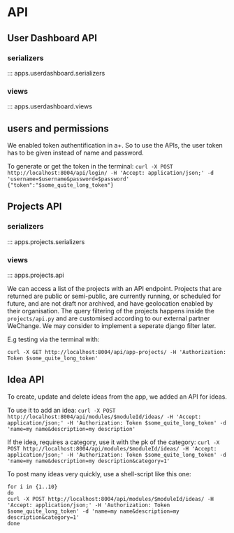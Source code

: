 # API

## User Dashboard API
### serializers

::: apps.userdashboard.serializers
### views

::: apps.userdashboard.views


## users and permissions
We enabled token authentification in a+. So to use the APIs,
the user token has to be given instead of name and password.

To generate or get the token in the terminal:
`curl -X POST http://localhost:8004/api/login/ -H 'Accept: application/json;' -d 'username=$username&password=$password'`
`{"token":"$some_quite_long_token"}`

## Projects API

### serializers

::: apps.projects.serializers
### views

::: apps.projects.api

We can access a list of the projects with an API endpoint.
Projects that are returned are public or semi-public, are currently running, or scheduled for future, and are not draft nor archived, and have geolocation enabled by their organisation.
The query filtering of the projects happens inside the `projects/api.py` and are customised according to our external partner WeChange. We may consider to implement a seperate django filter later.

E.g testing via the terminal with:
```
curl -X GET http://localhost:8004/api/app-projects/ -H 'Authorization: Token $some_quite_long_token'
```

## Idea API
To create, update and delete ideas from the app, we added an API for ideas.

To use it to add an idea:
`curl -X POST http://localhost:8004/api/modules/$moduleId/ideas/ -H 'Accept: application/json;' -H 'Authorization: Token $some_quite_long_token' -d 'name=my name&description=my description'`

If the idea, requires a category, use it with the pk of the category:
`curl -X POST http://localhost:8004/api/modules/$moduleId/ideas/ -H 'Accept: application/json;' -H 'Authorization: Token $some_quite_long_token' -d 'name=my name&description=my description&category=1'`

To post many ideas very quickly, use a shell-script like this one:
```
for i in {1..10}
do
curl -X POST http://localhost:8004/api/modules/$moduleId/ideas/ -H 'Accept: application/json;' -H 'Authorization: Token $some_quite_long_token' -d 'name=my name&description=my description&category=1'
done
```
